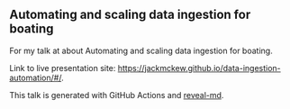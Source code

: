 ## Automating and scaling data ingestion for boating

For my talk at about Automating and scaling data ingestion for boating.

Link to live presentation site: <https://jackmckew.github.io/data-ingestion-automation/#/>.

This talk is generated with GitHub Actions and [reveal-md](https://github.com/webpro/reveal-md).
